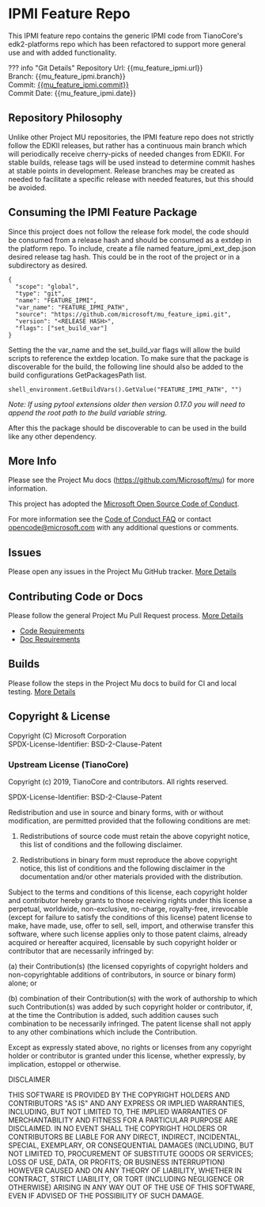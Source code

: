 # IPMI Feature Repo

This IPMI feature repo contains the generic IPMI code from TianoCore's
edk2-platforms repo which has been refactored to support more general use and
with added functionality.

??? info "Git Details"
    Repository Url: {{mu_feature_ipmi.url}}  
    Branch:         {{mu_feature_ipmi.branch}}  
    Commit:         [{{mu_feature_ipmi.commit}}]({{mu_feature_ipmi.commitlink}})  
    Commit Date:    {{mu_feature_ipmi.date}}

## Repository Philosophy

Unlike other Project MU repositories, the IPMI feature repo does not strictly
follow the EDKII releases, but rather has a continuous main branch which will
periodically receive cherry-picks of needed changes from EDKII. For stable
builds, release tags will be used instead to determine commit hashes at stable
points in development. Release branches may be created as needed to facilitate a
specific release with needed features, but this should be avoided.

## Consuming the IPMI Feature Package

Since this project does not follow the release fork model, the code should be
consumed from a release hash and should be consumed as a extdep in the platform
repo. To include, create a file named feature_ipmi_ext_dep.json desired release
tag hash. This could be in the root of the project or in a subdirectory as
desired.

    {
      "scope": "global",
      "type": "git",
      "name": "FEATURE_IPMI",
      "var_name": "FEATURE_IPMI_PATH",
      "source": "https://github.com/microsoft/mu_feature_ipmi.git",
      "version": "<RELEASE HASH>",
      "flags": ["set_build_var"]
    }

Setting the the var_name and the set_build_var flags will allow the build scripts
to reference the extdep location. To make sure that the package is discoverable
for the build, the following line should also be added to the build
configurations GetPackagesPath list.

    shell_environment.GetBuildVars().GetValue("FEATURE_IPMI_PATH", "")

_Note: If using pytool extensions older then version 0.17.0 you will need to
append the root path to the build variable string._

After this the package should be discoverable to can be used in the build like
any other dependency.

## More Info

Please see the Project Mu docs (<https://github.com/Microsoft/mu>) for more
information.  

This project has adopted the [Microsoft Open Source Code of
Conduct](https://opensource.microsoft.com/codeofconduct/).

For more information see the [Code of Conduct
FAQ](https://opensource.microsoft.com/codeofconduct/faq/) or contact
[opencode@microsoft.com](mailto:opencode@microsoft.com) with any additional
questions or comments.

## Issues

Please open any issues in the Project Mu GitHub tracker. [More
Details](https://microsoft.github.io/mu/How/contributing/)

## Contributing Code or Docs

Please follow the general Project Mu Pull Request process.  [More
Details](https://microsoft.github.io/mu/How/contributing/)

* [Code Requirements](https://microsoft.github.io/mu/CodeDevelopment/requirements/)
* [Doc Requirements](https://microsoft.github.io/mu/DeveloperDocs/requirements/)

## Builds

Please follow the steps in the Project Mu docs to build for CI and local
testing. [More Details](https://microsoft.github.io/mu/CodeDevelopment/compile/)

## Copyright & License

Copyright (C) Microsoft Corporation  
SPDX-License-Identifier: BSD-2-Clause-Patent

### Upstream License (TianoCore)

Copyright (c) 2019, TianoCore and contributors.  All rights reserved.

SPDX-License-Identifier: BSD-2-Clause-Patent

Redistribution and use in source and binary forms, with or without modification,
are permitted provided that the following conditions are met:

1. Redistributions of source code must retain the above copyright notice, this
   list of conditions and the following disclaimer.

2. Redistributions in binary form must reproduce the above copyright notice,
   this list of conditions and the following disclaimer in the documentation
   and/or other materials provided with the distribution.

Subject to the terms and conditions of this license, each copyright holder and
contributor hereby grants to those receiving rights under this license a
perpetual, worldwide, non-exclusive, no-charge, royalty-free, irrevocable
(except for failure to satisfy the conditions of this license) patent license to
make, have made, use, offer to sell, sell, import, and otherwise transfer this
software, where such license applies only to those patent claims, already
acquired or hereafter acquired, licensable by such copyright holder or
contributor that are necessarily infringed by:

(a) their Contribution(s) (the licensed copyrights of copyright holders and
    non-copyrightable additions of contributors, in source or binary form)
    alone; or

(b) combination of their Contribution(s) with the work of authorship to which
    such Contribution(s) was added by such copyright holder or contributor, if,
    at the time the Contribution is added, such addition causes such combination
    to be necessarily infringed. The patent license shall not apply to any other
    combinations which include the Contribution.

Except as expressly stated above, no rights or licenses from any copyright
holder or contributor is granted under this license, whether expressly, by
implication, estoppel or otherwise.

DISCLAIMER

THIS SOFTWARE IS PROVIDED BY THE COPYRIGHT HOLDERS AND CONTRIBUTORS "AS IS" AND
ANY EXPRESS OR IMPLIED WARRANTIES, INCLUDING, BUT NOT LIMITED TO, THE IMPLIED
WARRANTIES OF MERCHANTABILITY AND FITNESS FOR A PARTICULAR PURPOSE ARE
DISCLAIMED. IN NO EVENT SHALL THE COPYRIGHT HOLDERS OR CONTRIBUTORS BE LIABLE
FOR ANY DIRECT, INDIRECT, INCIDENTAL, SPECIAL, EXEMPLARY, OR CONSEQUENTIAL
DAMAGES (INCLUDING, BUT NOT LIMITED TO, PROCUREMENT OF SUBSTITUTE GOODS OR
SERVICES; LOSS OF USE, DATA, OR PROFITS; OR BUSINESS INTERRUPTION) HOWEVER
CAUSED AND ON ANY THEORY OF LIABILITY, WHETHER IN CONTRACT, STRICT LIABILITY, OR
TORT (INCLUDING NEGLIGENCE OR OTHERWISE) ARISING IN ANY WAY OUT OF THE USE OF
THIS SOFTWARE, EVEN IF ADVISED OF THE POSSIBILITY OF SUCH DAMAGE.
